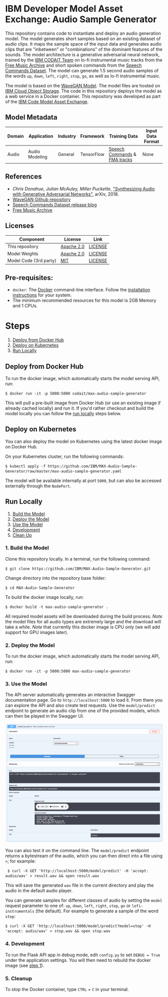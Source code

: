 # IBM Developer Model Asset Exchange: Audio Sample Generator

This repository contains code to instantiate and deploy an audio generation model. The model generates short samples based on an existing dataset of audio clips. It maps the sample space of the input data and generates audio clips that are "inbetween" or "combinations" of the dominant features of the sounds. The model architecture is a generative adversarial neural network, trained by the [IBM CODAIT Team](codait.org) on lo-fi instrumental music tracks from the [Free Music Archive](http://freemusicarchive.org) and short spoken commands from the [Speech Commands Dataset](https://ai.googleblog.com/2017/08/launching-speech-commands-dataset.html). The model can generate 1.5 second audio samples of the words `up`, `down`, `left`, `right`, `stop`, `go`, as well as lo-fi instrumental music.

The model is based on the [WaveGAN Model](https://github.com/chrisdonahue/wavegan). The model files are hosted on [IBM Cloud Object Storage](http://max-assets.s3-api.us-geo.objectstorage.softlayer.net/max-audio-sample-generator/wavegan.tar.gz). The code in this repository deploys the model as a web service in a Docker container. This repository was developed as part of the [IBM Code Model Asset Exchange](https://developer.ibm.com/code/exchanges/models/).

## Model Metadata
| Domain | Application | Industry  | Framework | Training Data | Input Data Format |
| ------------- | --------  | -------- | --------- | --------- | -------------- | 
| Audio | Audio Modeling | General | TensorFlow | [Speech Commands](https://www.kaggle.com/c/tensorflow-speech-recognition-challenge/data) & [FMA tracks](http://freemusicarchive.org/search/?adv=1&quicksearch=uncle+milk&search-genre=Genres&duration_from=&duration_to=) | None | 

## References

* _Chris Donahue, Julian McAuley, Miller Puckette_, ["Synthesizing Audio with Generative Adversarial Networks"](https://arxiv.org/abs/1802.04208), arXiv, 2018.
* [WaveGAN Github repository](https://github.com/chrisdonahue/wavegan)
* [Speech Commands Dataset release blog](https://ai.googleblog.com/2017/08/launching-speech-commands-dataset.html)
* [Free Music Archive](http://freemusicarchive.org/about)

## Licenses

| Component | License | Link  |
| ------------- | --------  | -------- |
| This repository | [Apache 2.0](https://www.apache.org/licenses/LICENSE-2.0) | [LICENSE](LICENSE) |
| Model Weights | [Apache 2.0](https://www.apache.org/licenses/LICENSE-2.0) | [LICENSE](LICENSE) |
| Model Code (3rd party) | [MIT](https://opensource.org/licenses/MIT) | [LICENSE](https://github.com/chrisdonahue/wavegan/blob/master/LICENSE.txt) |

## Pre-requisites:

* `docker`: The [Docker](https://www.docker.com/) command-line interface. Follow the [installation instructions](https://docs.docker.com/install/) for your system.
* The minimum recommended resources for this model is 2GB Memory and 1 CPUs.

# Steps

1. [Deploy from Docker Hub](#deploy-from-docker-hub)
2. [Deploy on Kubernetes](#deploy-on-kubernetes)
3. [Run Locally](#run-locally)

## Deploy from Docker Hub

To run the docker image, which automatically starts the model serving API, run:

```
$ docker run -it -p 5000:5000 codait/max-audio-sample-generator
```

This will pull a pre-built image from Docker Hub (or use an existing image if already cached locally) and run it. If you'd rather checkout and build the model locally you can follow the [run locally](#run-locally) steps below.

## Deploy on Kubernetes

You can also deploy the model on Kubernetes using the latest docker image on Docker Hub.

On your Kubernetes cluster, run the following commands:

```
$ kubectl apply -f https://github.com/IBM/MAX-Audio-Sample-Generator/raw/master/max-audio-sample-generator.yaml
```

The model will be available internally at port `5000`, but can also be accessed externally through the `NodePort`.

## Run Locally

1. [Build the Model](#1-build-the-model)
2. [Deploy the Model](#2-deploy-the-model)
3. [Use the Model](#3-use-the-model)
4. [Development](#5-development)
5. [Clean Up](#6-cleanup)

### 1. Build the Model

Clone this repository locally. In a terminal, run the following command:

```
$ git clone https://github.com/IBM/MAX-Audio-Sample-Generator.git
```

Change directory into the repository base folder:

```
$ cd MAX-Audio-Sample-Generator
```

To build the docker image locally, run: 

```
$ docker build -t max-audio-sample-generator .
```

All required model assets will be downloaded during the build process. _Note_ the model files for all audio types are extremely large and the download will take a while. _Note_ that currently this docker image is CPU only (we will add support for GPU images later).

### 2. Deploy the Model

To run the docker image, which automatically starts the model serving API, run:

```
$ docker run -it -p 5000:5000 max-audio-sample-generator
```

### 3. Use the Model

The API server automatically generates an interactive Swagger documentation page. Go to `http://localhost:5000` to load it. From there you can explore the API and also create test requests.
Use the `model/predict` endpoint to generate an audio clip from one of the provided models, which can then be played in the Swagger UI.

![Swagger UI Screenshot](docs/swagger-screenshot.png)

You can also test it on the command line. The `model/predict` endpoint returns a bytestream of the audio, which you can then direct into a file using `>`; for example:

```
 $ curl -X GET 'http://localhost:5000/model/predict' -H 'accept: audio/wav' > result.wav && open result.wav
```

This will save the generated `wav` file in the current directory and play the audio in the default audio player.

You can generate samples for different classes of audio by setting the `model` request parameter to one of: `up`, `down`, `left`, `right`, `stop`, `go` or `lofi-instrumentals` (the default). For example to generate a sample of the word `stop`:

```
$ curl -X GET 'http://localhost:5000/model/predict?model=stop' -H 'accept: audio/wav' > stop.wav && open stop.wav
```

### 4. Development

To run the Flask API app in debug mode, edit `config.py` to set `DEBUG = True` under the application settings. You will then need to rebuild the docker image (see [step 1](#1-build-the-model)).

### 5. Cleanup

To stop the Docker container, type `CTRL` + `C` in your terminal.
